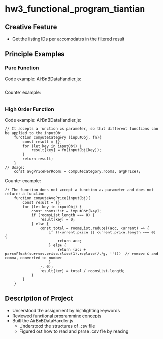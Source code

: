 # hw3_functional_program_tiantian


## Creative Feature
- Get the listing IDs per accomodates in the filtered result

## Principle Examples
### Pure Function
Code example:
AirBnBDataHandler.js: 
```

```

Counter example:
```
```
### High Order Function
Code example:
AirBnBDataHandler.js: 
```
// It accepts a function as parameter, so that different functions can be applied to the inputObj
    function computeCategory (inputObj, fn){
        const result = {};
        for (let key in inputObj) {
            result[key] = fn(inputObj[key]);
        }
        return result;
    }
// Usage:
    const avgPricePerRooms = computeCategory(rooms, avgPrice);
```
Counter example:
```
// The function does not accept a function as parameter and does not returns a function
    function computeAvgPrice(inputObj){
        const result = {};
        for (let key in inputObj) {
            const roomsList = imputObt[key];
            if (roomsList.length === 0) {
                result[key] = 0;
            } else {
                const total = roomsList.reduce((acc, current) => {
                    if (!current.price || current.price.length === 0) {
                        return acc;
                    } else {
                        return (acc + parseFloat(current.price.slice(1).replace(/,/g, ''))); // remove $ and comma, converted to number
                    }
                }, 0);
                result[key] = total / roomsList.length;
            }
        }
    }
```

## Description of Project
- Understood the assignment by highlighting keywords
- Reviewed functional programming concepts
- Built the AirBnBDataHandler.js
    - Understood the structures of .csv file
    - Figured out how to read and parse .csv file by reading